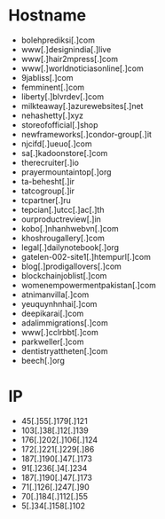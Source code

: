 # Hostname
- bolehprediksi[.]com
- www[.]designindia[.]live
- www[.]hair2mpress[.]com
- www[.]worldnoticiasonline[.]com
- 9jabliss[.]com
- femminent[.]com
- liberty[.]blvrdev[.]com
- milkteaway[.]azurewebsites[.]net
- nehashetty[.]xyz
- storeofofficial[.]shop
- newframeworks[.]condor-group[.]it
- njcifd[.]ueuo[.]com
- sa[.]kadoonstore[.]com
- therecruiter[.]io
- prayermountaintop[.]org
- ta-behesht[.]ir
- tatcogroup[.]ir
- tcpartner[.]ru
- tepcian[.]utcc[.]ac[.]th
- ourproductreview[.]in
- kobo[.]nhanhwebvn[.]com
- khoshrougallery[.]com
- legal[.]dailynotebook[.]org
- gatelen-002-site1[.]htempurl[.]com
- blog[.]prodigallovers[.]com
- blockchainjoblist[.]com
- womenempowermentpakistan[.]com
- atnimanvilla[.]com
- yeuquynhnhai[.]com
- deepikarai[.]com
- adalimmigrations[.]com
- www[.]cclrbbt[.]com
- parkweller[.]com
- dentistryattheten[.]com
- beech[.]org

# IP
- 45[.]55[.]179[.]121
- 103[.]38[.]12[.]139
- 176[.]202[.]106[.]124
- 172[.]221[.]229[.]86
- 187[.]190[.]47[.]173
- 91[.]236[.]4[.]234
- 187[.]190[.]47[.]173
- 71[.]126[.]247[.]90
- 70[.]184[.]112[.]55
- 5[.]34[.]158[.]102
